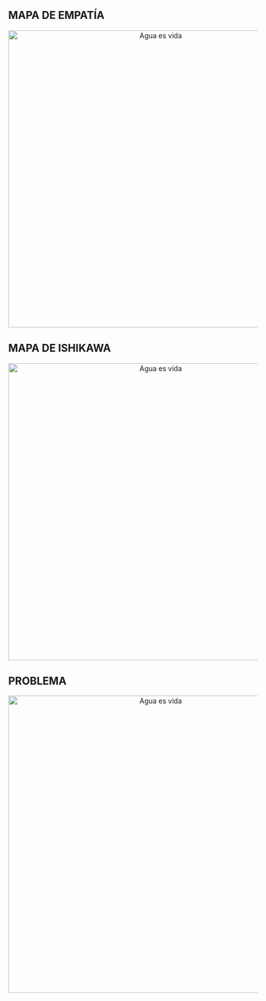 ## MAPA DE EMPATÍA
<p align="center">
  <img src="https://i.postimg.cc/4d4fCHYB/Presentacion-encuentra-tu-creatividad-papel-azul-3.jpg(https://postimg.cc/Lq7KLXB1)" alt="Agua es vida" width="600px" />
</p>

## MAPA DE ISHIKAWA
<p align="center">
  <img src="https://i.postimg.cc/43bX920R/Gr-fico-Diagrama-de-Ishikawa-Profesional-Azul.png)](https://postimg.cc/gwj99sdg)" alt="Agua es vida" width="600px" />
</p>







## PROBLEMA 
<p align="center">
  <img src="https://i.postimg.cc/wBCsqjrT/Gr-fico-Diagrama-de-Ishikawa-Profesional-Azul-2.jpg)](https://postimg.cc/B8CvN4sd)" alt="Agua es vida" width="600px" />
</p>
